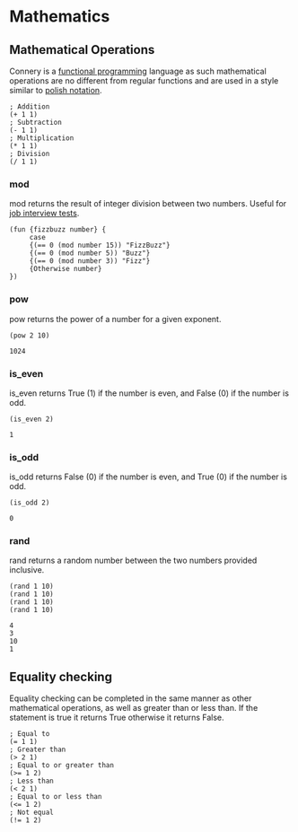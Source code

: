 # Mathematics

## Mathematical Operations

Connery is a [functional programming](https://en.wikipedia.org/wiki/Functional_programming) language as such mathematical operations are no different from regular functions and are used in a style similar to [polish notation](https://en.wikipedia.org/wiki/Polish_notation). 
```
; Addition
(+ 1 1)
; Subtraction
(- 1 1)
; Multiplication
(* 1 1)
; Division
(/ 1 1)
```

### mod
mod returns the result of integer division between two numbers. Useful for [job interview tests](https://en.wikipedia.org/wiki/Fizz_buzz).
```
(fun {fizzbuzz number} {
     case
     {(== 0 (mod number 15)) "FizzBuzz"}
     {(== 0 (mod number 5)) "Buzz"}
     {(== 0 (mod number 3)) "Fizz"}
     {Otherwise number}
})
```

### pow
pow returns the power of a number for a given exponent.
```
(pow 2 10)
```
```
1024
```

### is_even
is_even returns True (1) if the number is even, and False (0) if the number is odd.
```
(is_even 2)
```
```
1
```

### is_odd
is_odd returns False (0) if the number is even, and True (0) if the number is odd.
```
(is_odd 2)
```
```
0
```

### rand
rand returns a random number between the two numbers provided inclusive.
```
(rand 1 10)
(rand 1 10)
(rand 1 10)
(rand 1 10)
```
```
4
3
10
1
```

## Equality checking

Equality checking can be completed in the same manner as other mathematical operations, as well as greater than or less than. If the statement is true it returns True otherwise it returns False.
```
; Equal to
(= 1 1)
; Greater than
(> 2 1)
; Equal to or greater than
(>= 1 2)
; Less than
(< 2 1)
; Equal to or less than
(<= 1 2)
; Not equal
(!= 1 2)
```